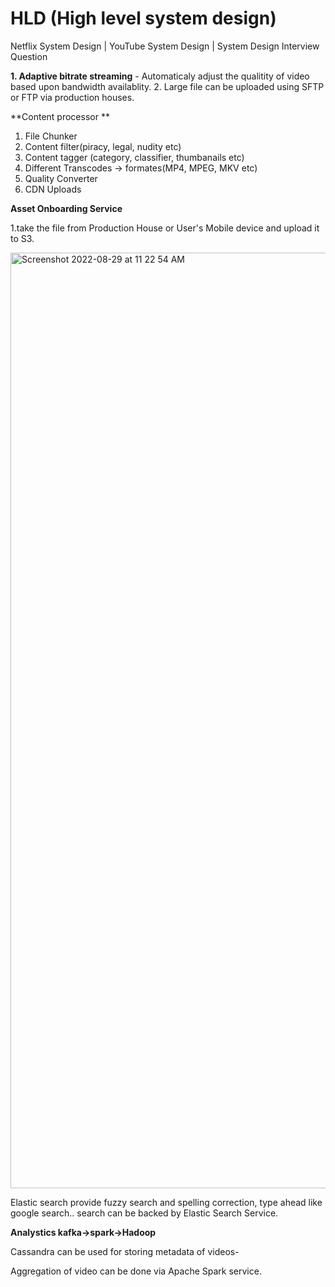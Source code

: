 # HLD (High level system design)

Netflix System Design | YouTube System Design | System Design Interview Question

**1. Adaptive bitrate streaming** - Automaticaly adjust the qualitity of video based upon bandwidth availablity.
2. Large file can be uploaded using SFTP or FTP via production houses.




**Content processor **

  1. File Chunker
  2. Content filter(piracy, legal, nudity etc)
  3. Content tagger (category, classifier, thumbanails etc)
  4. Different Transcodes -> formates(MP4, MPEG, MKV etc)
  5. Quality Converter
  6. CDN Uploads 


**Asset Onboarding Service**

  1.take the file from Production House or User's Mobile device and upload it to S3.
  
  
  <img width="1497" alt="Screenshot 2022-08-29 at 11 22 54 AM" src="https://user-images.githubusercontent.com/13814143/187132131-32618b6e-9f8d-4150-8d81-693089c7a108.png">

  
Elastic search provide fuzzy search and spelling correction, type ahead like google search.. search can be backed by Elastic Search Service.

****Analystics kafka->spark->Hadoop****

Cassandra can be used for storing metadata of videos-

Aggregation of video can be done via Apache Spark service.

